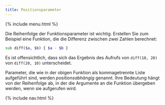 ```yaml
---
title: Positionsparameter
---
```


{% include menu.html %}

Die Reihenfolge der Funktionsparameter ist wichtig. Erstellen Sie zum Beispiel eine Funktion, die die Differenz zwischen zwei Zahlen berechnet:

```raku
sub diff($a, $b) { $a - $b }
```

Es ist offensichtlich, dass sich das Ergebnis des Aufrufs von `diff(10, 20)` von `diff(20, 10)` unterscheidet.

Parameter, die wie in der obigen Funktion als kommagetrennte Liste aufgeführt sind, werden _positionsabhängig_ genannt. Ihre Bedeutung hängt von der Reihenfolge ab, in der die Argumente an die Funktion übergeben werden, wenn sie aufgerufen wird.

{% include nav.html %}